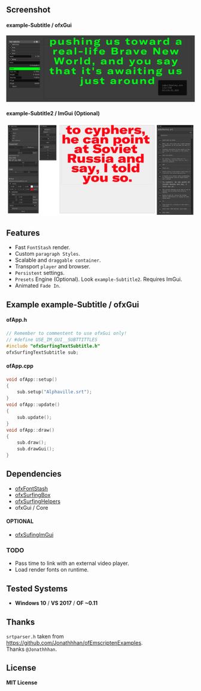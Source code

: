 ## Screenshot
#### example-Subtitle / ofxGui 
![Screenshot](example-Subtitle/Capture.PNG)
#### example-Subtitle2 / ImGui (Optional) 
![Screenshot](example-Subtitle2/Capture.PNG)

## Features
- Fast `FontStash` render.
- Custom `paragraph Styles`.
- Scalable and `draggable container`.
- Transport `player` and browser.
- `Persistent` settings.
- `Presets` Engine (Optional). Look `example-Subtitle2`. Requires ImGui.
- Animated `Fade In`.

## Example example-Subtitle / ofxGui
#### ofApp.h
```.cpp
// Remember to commentent to use ofxGui only!
// #define USE_IM_GUI__SUBTTITTLES
#include "ofxSurfingTextSubtitle.h"
ofxSurfingTextSubtitle sub;
```
#### ofApp.cpp
```.cpp
void ofApp::setup() 
{
	sub.setup("Alphaville.srt");
}
void ofApp::update() 
{
	sub.update();
}
void ofApp::draw() 
{
	sub.draw();
	sub.drawGui();
}
```

## Dependencies
- [ofxFontStash](https://github.com/armadillu/ofxFontStash)
- [ofxSurfingBox](https://github.com/moebiussurfing/ofxSurfingBox)
- [ofxSurfingHelpers](https://github.com/moebiussurfing/ofxSurfingHelpers)
- ofxGui / Core

#### OPTIONAL
- [ofxSufingImGui](https://github.com/moebiussurfing/ofxSurfingImGui)

### TODO
- Pass time to link with an external video player.
- Load render fonts on runtime.

## Tested Systems
* **Windows 10** / **VS 2017** / **OF ~0.11**

## Thanks
`srtparser.h` taken from https://github.com/Jonathhhan/ofEmscriptenExamples.  
Thanks `@Jonathhhan`.

## License
**MIT License**